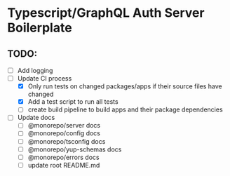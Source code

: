 # Typescript/GraphQL Auth Server Boilerplate

## TODO:

- [ ] Add logging
- [ ] Update CI process
  - [x] Only run tests on changed packages/apps if their source files have changed
  - [x] Add a test script to run all tests
  - [ ] create build pipeline to build apps and their package dependencies
- [ ] Update docs
  - [ ] @monorepo/server docs
  - [ ] @monorepo/config docs
  - [ ] @monorepo/tsconfig docs
  - [ ] @monorepo/yup-schemas docs
  - [ ] @monorepo/errors docs
  - [ ] update root README.md
